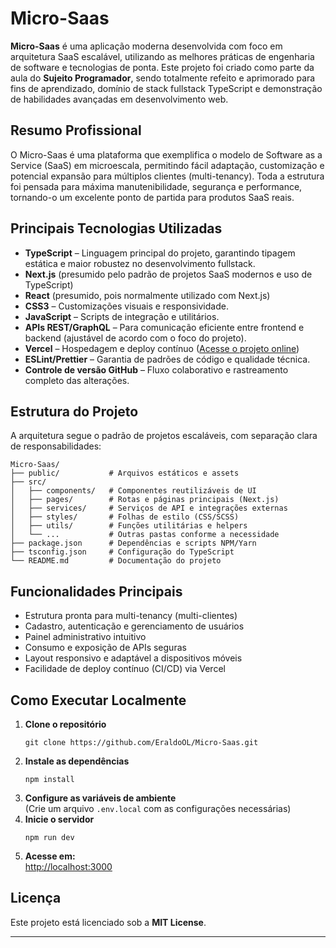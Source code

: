 # Micro-Saas

**Micro-Saas** é uma aplicação moderna desenvolvida com foco em arquitetura SaaS escalável, utilizando as melhores práticas de engenharia de software e tecnologias de ponta. Este projeto foi criado como parte da aula do **Sujeito Programador**, sendo totalmente refeito e aprimorado para fins de aprendizado, domínio de stack fullstack TypeScript e demonstração de habilidades avançadas em desenvolvimento web.

## Resumo Profissional

O Micro-Saas é uma plataforma que exemplifica o modelo de Software as a Service (SaaS) em microescala, permitindo fácil adaptação, customização e potencial expansão para múltiplos clientes (multi-tenancy). Toda a estrutura foi pensada para máxima manutenibilidade, segurança e performance, tornando-o um excelente ponto de partida para produtos SaaS reais.

## Principais Tecnologias Utilizadas

- **TypeScript** – Linguagem principal do projeto, garantindo tipagem estática e maior robustez no desenvolvimento fullstack.
- **Next.js** (presumido pelo padrão de projetos SaaS modernos e uso de TypeScript)
- **React** (presumido, pois normalmente utilizado com Next.js)
- **CSS3** – Customizações visuais e responsividade.
- **JavaScript** – Scripts de integração e utilitários.
- **APIs REST/GraphQL** – Para comunicação eficiente entre frontend e backend (ajustável de acordo com o foco do projeto).
- **Vercel** – Hospedagem e deploy contínuo ([Acesse o projeto online](https://micro-saas-alpha.vercel.app))
- **ESLint/Prettier** – Garantia de padrões de código e qualidade técnica.
- **Controle de versão GitHub** – Fluxo colaborativo e rastreamento completo das alterações.

## Estrutura do Projeto

A arquitetura segue o padrão de projetos escaláveis, com separação clara de responsabilidades:

```
Micro-Saas/
├── public/           # Arquivos estáticos e assets
├── src/
│   ├── components/   # Componentes reutilizáveis de UI
│   ├── pages/        # Rotas e páginas principais (Next.js)
│   ├── services/     # Serviços de API e integrações externas
│   ├── styles/       # Folhas de estilo (CSS/SCSS)
│   ├── utils/        # Funções utilitárias e helpers
│   └── ...           # Outras pastas conforme a necessidade
├── package.json      # Dependências e scripts NPM/Yarn
├── tsconfig.json     # Configuração do TypeScript
└── README.md         # Documentação do projeto
```

## Funcionalidades Principais

- Estrutura pronta para multi-tenancy (multi-clientes)
- Cadastro, autenticação e gerenciamento de usuários
- Painel administrativo intuitivo
- Consumo e exposição de APIs seguras
- Layout responsivo e adaptável a dispositivos móveis
- Facilidade de deploy contínuo (CI/CD) via Vercel

## Como Executar Localmente

1. **Clone o repositório**
   ```
   git clone https://github.com/EraldoOL/Micro-Saas.git
   ```
2. **Instale as dependências**
   ```
   npm install
   ```
3. **Configure as variáveis de ambiente**  
   (Crie um arquivo `.env.local` com as configurações necessárias)
4. **Inicie o servidor**
   ```
   npm run dev
   ```
5. **Acesse em:**  
   [http://localhost:3000](http://localhost:3000)

## Licença

Este projeto está licenciado sob a **MIT License**.

---
